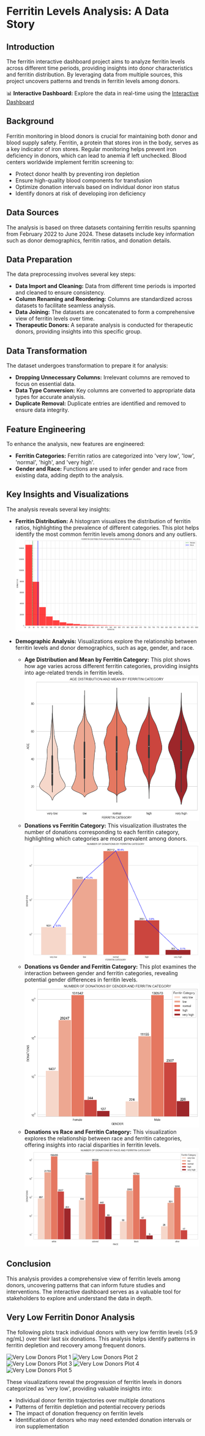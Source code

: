 # Ferritin Levels Analysis: A Data Story

## Introduction
The ferritin interactive dashboard project aims to analyze ferritin levels across different time periods, providing insights into donor characteristics and ferritin distribution. By leveraging data from multiple sources, this project uncovers patterns and trends in ferritin levels among donors.

📊 **Interactive Dashboard:** Explore the data in real-time using the [Interactive Dashboard](https://public.tableau.com/app/profile/ty.jensen/viz/WCBSFerritinAnalysisDashboard/Dashboard3)

## Background
Ferritin monitoring in blood donors is crucial for maintaining both donor and blood supply safety. Ferritin, a protein that stores iron in the body, serves as a key indicator of iron stores. Regular monitoring helps prevent iron deficiency in donors, which can lead to anemia if left unchecked. Blood centers worldwide implement ferritin screening to:
- Protect donor health by preventing iron depletion
- Ensure high-quality blood components for transfusion
- Optimize donation intervals based on individual donor iron status
- Identify donors at risk of developing iron deficiency

## Data Sources
The analysis is based on three datasets containing ferritin results spanning from February 2022 to June 2024. These datasets include key information such as donor demographics, ferritin ratios, and donation details.

## Data Preparation
The data preprocessing involves several key steps:
- **Data Import and Cleaning:** Data from different time periods is imported and cleaned to ensure consistency.
- **Column Renaming and Reordering:** Columns are standardized across datasets to facilitate seamless analysis.
- **Data Joining:** The datasets are concatenated to form a comprehensive view of ferritin levels over time.
- **Therapeutic Donors:** A separate analysis is conducted for therapeutic donors, providing insights into this specific group.

## Data Transformation
The dataset undergoes transformation to prepare it for analysis:
- **Dropping Unnecessary Columns:** Irrelevant columns are removed to focus on essential data.
- **Data Type Conversion:** Key columns are converted to appropriate data types for accurate analysis.
- **Duplicate Removal:** Duplicate entries are identified and removed to ensure data integrity.

## Feature Engineering
To enhance the analysis, new features are engineered:
- **Ferritin Categories:** Ferritin ratios are categorized into 'very low', 'low', 'normal', 'high', and 'very high'.
- **Gender and Race:** Functions are used to infer gender and race from existing data, adding depth to the analysis.

## Key Insights and Visualizations
The analysis reveals several key insights:

- **Ferritin Distribution:** A histogram visualizes the distribution of ferritin ratios, highlighting the prevalence of different categories. This plot helps identify the most common ferritin levels among donors and any outliers.
  ![Ferritin Distribution](Plots/ferritin_distribution.png)

- **Demographic Analysis:** Visualizations explore the relationship between ferritin levels and donor demographics, such as age, gender, and race.
  - **Age Distribution and Mean by Ferritin Category:** This plot shows how age varies across different ferritin categories, providing insights into age-related trends in ferritin levels.
    ![Age Distribution and Mean by Ferritin Category](Plots/age%20distribution%20and%20mean%20by%20ferritin%20category.png)
  - **Donations vs Ferritin Category:** This visualization illustrates the number of donations corresponding to each ferritin category, highlighting which categories are most prevalent among donors.
    ![Donations vs Ferritin Category](Plots/donations%20vs%20ferritin%20category.png)
  - **Donations vs Gender and Ferritin Category:** This plot examines the interaction between gender and ferritin categories, revealing potential gender differences in ferritin levels.
    ![Donations vs Gender and Ferritin Category](Plots/donations%20vs%20gender%20and%20ferritin%20category.png)
  - **Donations vs Race and Ferritin Category:** This visualization explores the relationship between race and ferritin categories, offering insights into racial disparities in ferritin levels.
    ![Donations vs Race and Ferritin Category](Plots/donations%20vs%20race%20and%20ferritin%20category.png)

## Conclusion
This analysis provides a comprehensive view of ferritin levels among donors, uncovering patterns that can inform future studies and interventions. The interactive dashboard serves as a valuable tool for stakeholders to explore and understand the data in depth.

## Very Low Ferritin Donor Analysis
The following plots track individual donors with very low ferritin levels (≤5.9 ng/mL) over their last six donations. This analysis helps identify patterns in ferritin depletion and recovery among frequent donors.

![Very Low Donors Plot 1](Plots/vl_donors_plot1.png)
![Very Low Donors Plot 2](Plots/vl_donors_plot2.png)
![Very Low Donors Plot 3](Plots/vl_donors_plot3.png)
![Very Low Donors Plot 4](Plots/vl_donors_plot4.png)
![Very Low Donors Plot 5](Plots/vl_donors_plot5.png)

These visualizations reveal the progression of ferritin levels in donors categorized as 'very low', providing valuable insights into:
- Individual donor ferritin trajectories over multiple donations
- Patterns of ferritin depletion and potential recovery periods
- The impact of donation frequency on ferritin levels
- Identification of donors who may need extended donation intervals or iron supplementation

